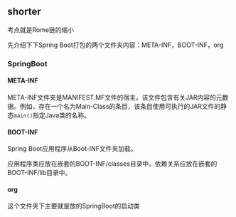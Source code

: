 ## shorter

考点就是Rome链的缩小

先介绍下下Spring Boot打包的两个文件夹内容：META-INF，BOOT-INF，org

### SpringBoot

#### META-INF

META-INF文件夹是MANIFEST.MF文件的宿主。该文件包含有关JAR内容的元数据。例如，存在一个名为Main-Class的条目，该条目使用可执行的JAR文件的静态`main()`指定Java类的名称。

#### BOOT-INF

Spring Boot应用程序从Boot-INF文件夹加载。

应用程序类应放在嵌套的BOOT-INF/classes目录中。依赖关系应放在嵌套的BOOT-INF/lib目录中。

#### org

这个文件夹下主要就是放的SpringBoot的启动类

